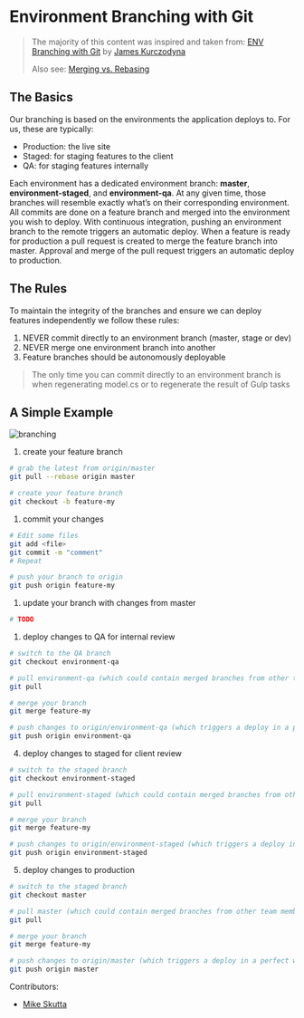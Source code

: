 # Environment Branching with Git

> The majority of this content was inspired and taken from: [ENV Branching with Git](https://www.wearefine.com/mingle/env-branching-with-git/) by [James Kurczodyna](https://twitter.com/jamesmk)
>
> Also see: [Merging vs. Rebasing](https://www.atlassian.com/git/tutorials/merging-vs-rebasing)

## The Basics

Our branching is based on the environments the application deploys to.  For us, these are typically:

* Production: the live site
* Staged: for staging features to the client
* QA: for staging features internally

Each environment has a dedicated environment branch: **master**, **environment-staged**, and **environment-qa**. At any given time, those branches will resemble exactly what’s on their corresponding environment. All commits are done on a feature branch and merged into the environment you wish to deploy. With continuous integration, pushing an environment branch to the remote triggers an automatic deploy. When a feature is ready for production a pull request is created to merge the feature branch into master. Approval and merge of the pull request triggers an automatic deploy to production.

## The Rules

To maintain the integrity of the branches and ensure we can deploy features independently we follow these rules:

1. NEVER commit directly to an environment branch (master, stage or dev)
1. NEVER merge one environment branch into another
1. Feature branches should be autonomously deployable

> The only time you can commit directly to an environment branch is when regenerating model.cs or to regenerate the result of Gulp tasks

## A Simple Example

![branching](https://cloud.githubusercontent.com/assets/10470870/16093457/96a9b692-3301-11e6-94f4-86087d51cac4.png)

1. create your feature branch
  ```bash
  # grab the latest from origin/master
  git pull --rebase origin master
  
  # create your feature branch
  git checkout -b feature-my
  ```
1. commit your changes
  ```bash
  # Edit some files
  git add <file>
  git commit -m "comment"
  # Repeat
  
  # push your branch to origin
  git push origin feature-my
  ```
1. update your branch with changes from master
  ```bash
  # TODO
  ```
1. deploy changes to QA for internal review
  ```bash
  # switch to the QA branch
  git checkout environment-qa
  
  # pull environment-qa (which could contain merged branches from other team members)
  git pull
  
  # merge your branch
  git merge feature-my
  
  # push changes to origin/environment-qa (which triggers a deploy in a perfect world)
  git push origin environment-qa
  ```
4. deploy changes to staged for client review
  ```bash
  # switch to the staged branch
  git checkout environment-staged

  # pull environment-staged (which could contain merged branches from other team members)
  git pull

  # merge your branch
  git merge feature-my

  # push changes to origin/environment-staged (which triggers a deploy in a perfect world)
  git push origin environment-staged
  ```
5. deploy changes to production
  ```bash
  # switch to the staged branch
  git checkout master

  # pull master (which could contain merged branches from other team members)
  git pull

  # merge your branch
  git merge feature-my
  
  # push changes to origin/master (which triggers a deploy in a perfect world)
  git push origin master
  ```

Contributors:
* [Mike Skutta](https://github.com/mskutta/)
